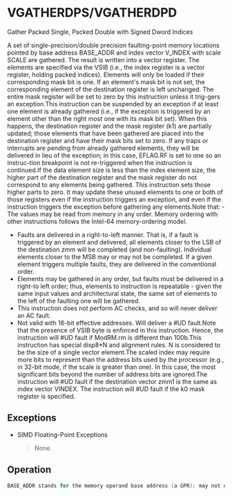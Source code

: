 # VGATHERDPS/VGATHERDPD

Gather Packed Single, Packed Double with Signed Dword Indices

A set of single-precision/double precision faulting-point memory locations pointed by base address BASE_ADDR and index vector V_INDEX with scale SCALE are gathered.
The result is written into a vector register.
The elements are specified via the VSIB (i.e., the index register is a vector register, holding packed indices).
Elements will only be loaded if their corresponding mask bit is one.
If an element's mask bit is not set, the corresponding element of the destination register is left unchanged.
The entire mask register will be set to zero by this instruction unless it trig-gers an exception.This instruction can be suspended by an exception if at least one element is already gathered (i.e., if the exception is triggered by an element other than the right most one with its mask bit set).
When this happens, the destination register and the mask register (k1) are partially updated; those elements that have been gathered are placed into the destination register and have their mask bits set to zero.
If any traps or interrupts are pending from already gathered elements, they will be delivered in lieu of the exception; in this case, EFLAG.RF is set to one so an instruc-tion breakpoint is not re-triggered when the instruction is continued.If the data element size is less than the index element size, the higher part of the destination register and the mask register do not correspond to any elements being gathered.
This instruction sets those higher parts to zero.
It may update these unused elements to one or both of those registers even if the instruction triggers an exception, and even if the instruction triggers the exception before gathering any elements.Note that: - The values may be read from memory in any order.
Memory ordering with other instructions follows the Intel-64 memory-ordering model.
- Faults are delivered in a right-to-left manner.
That is, if a fault is triggered by an element and delivered, all elements closer to the LSB of the destination zmm will be completed (and non-faulting).
Individual elements closer to the MSB may or may not be completed.
If a given element triggers multiple faults, they are delivered in the conventional order.
- Elements may be gathered in any order, but faults must be delivered in a right-to left order; thus, elements to instruction is repeatable - given the same input values and architectural state, the same set of elements to the left of the faulting one will be gathered.
- This instruction does not perform AC checks, and so will never deliver an AC fault.
- Not valid with 16-bit effective addresses.
Will deliver a #UD fault.Note that the presence of VSIB byte is enforced in this instruction.
Hence, the instruction will #UD fault if ModRM.rm is different than 100b.This instruction has special disp8*N and alignment rules.
N is considered to be the size of a single vector element.The scaled index may require more bits to represent than the address bits used by the processor (e.g., in 32-bit mode, if the scale is greater than one).
In this case, the most significant bits beyond the number of address bits are ignored.The instruction will #UD fault if the destination vector zmm1 is the same as index vector VINDEX.
The instruction will #UD fault if the k0 mask register is specified.

## Exceptions

- SIMD Floating-Point Exceptions
  > None.

## Operation

```C
BASE_ADDR stands for the memory operand base address (a GPR); may not existVINDEX stands for the memory operand vector of indices (a vector register)SCALE stands for the memory operand scalar (1, 2, 4 or 8)DISP is the optional 1 or 4 byte displacementVGATHERDPS (EVEX encoded version)(KL, VL) = (4, 128), (8, 256), (16, 512)FOR j := 0 TO KL-1i := j * 32IF k1[j] THEN DEST[i+31:i] := MEM[BASE_ADDR +SignExtend(VINDEX[i+31:i]) * SCALE + DISP]k1[j] := 0ELSE *DEST[i+31:i] := remains unchanged*FI;ENDFORk1[MAX_KL-1:KL] := 0DEST[MAXVL-1:VL] := 0VGATHERDPD (EVEX encoded version)(KL, VL) = (2, 128), (4, 256), (8, 512)FOR j := 0 TO KL-1i := j * 64k := j * 32IF k1[j] THEN DEST[i+63:i] := MEM[BASE_ADDR +SignExtend(VINDEX[k+31:k]) * SCALE + DISP]k1[j] := 0ELSE *DEST[i+63:i] := remains unchanged*FI;ENDFORIntel C/C++ Compiler Intrinsic EquivalentVGATHERDPD __m512d _mm512_i32gather_pd( __m256i vdx, void * base, int scale);VGATHERDPD __m512d _mm512_mask_i32gather_pd(__m512d s, __mmask8 k, __m256i vdx, void * base, int scale);VGATHERDPD __m256d _mm256_mmask_i32gather_pd(__m256d s, __mmask8 k, __m128i vdx, void * base, int scale);VGATHERDPD __m128d _mm_mmask_i32gather_pd(__m128d s, __mmask8 k, __m128i vdx, void * base, int scale);VGATHERDPS __m512 _mm512_i32gather_ps( __m512i vdx, void * base, int scale);VGATHERDPS __m512 _mm512_mask_i32gather_ps(__m512 s, __mmask16 k, __m512i vdx, void * base, int scale);VGATHERDPS __m256 _mm256_mmask_i32gather_ps(__m256 s, __mmask8 k, __m256i vdx, void * base, int scale);GATHERDPS __m128 _mm_mmask_i32gather_ps(__m128 s, __mmask8 k, __m128i vdx, void * base, int scale);
```

